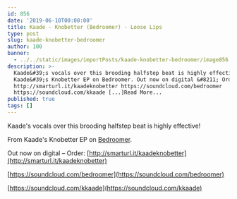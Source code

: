 ```yaml
---
id: 856
date: '2019-06-10T00:00:00'
title: Kaade - Knobetter (Bedroomer) - Loose Lips
type: post
slug: kaade-knobetter-bedroomer
author: 100
banner:
  - ../../static/images/importPosts/kaade-knobetter-bedroomer/image856.jpeg
description: >-
  Kaade&#39;s vocals over this brooding halfstep beat is highly effective! From
  Kaade&#39;s Knobetter EP on Bedroomer. Out now on digital &#8211; Order:
  http://smarturl.it/kaadeknobetter https://soundcloud.com/bedroomer
  https://soundcloud.com/kkaade [...]Read More...
published: true
tags: []
---
```

Kaade's vocals over this brooding halfstep beat is highly effective!

From Kaade's Knobetter EP on [Bedroomer](https://bedroomer.bandcamp.com/).

Out now on digital – Order: [http://smarturl.it/kaadeknobetter](http://smarturl.it/kaadeknobetter)

[](https://soundcloud.com/bedroomer)[https://soundcloud.com/bedroomer](https://soundcloud.com/bedroomer)

[](https://soundcloud.com/kkaade)[https://soundcloud.com/kkaade](https://soundcloud.com/kkaade)